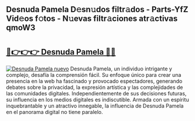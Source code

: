 ## Desnuda Pamela D𝚎sn𝚞dos filtr𝚊dos - Parts-YfZ Vid𝚎os f𝚘tos - N𝚞evas filtr𝚊ciones atr𝚊ctivas qmoW3

# <h2><a href="http://mb4qs5.tromn.icu/?c=Desnuda+Pamela">🔗👉👉👉 Desnuda Pamela 🔗🔗</a></h2>

[![Desnuda Pamela nuevo](https://i.imgur.com/pEAQMta.gif)](http://mb4qs5.tromn.icu/?c=Desnuda+Pamela)
Desnuda Pamela, un individuo intrigante y complejo, desafía la comprensión fácil. Su enfoque único para crear una presencia en la web ha fascinado y provocado espectadores, generando debates sobre la privacidad, la expresión artística y las complejidades de las comunidades digitales. Independientemente de sus decisiones futuras, su influencia en los medios digitales es indiscutible. Armada con un espíritu inquebrantable y un atractivo innegable, la influencia de Desnuda Pamela en el panorama digital no tiene paralelo.
